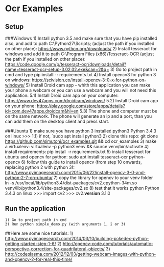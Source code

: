 # Ocr Examples

## Setup
###Windows
    1) Install python 3.5 and make sure that you have pip installed also, and add to path C:\Python27\Scripts; (adjust the path if you installed on other place):
    https://www.python.org/downloads/
    2) Install tesseract for windows and add it to path C:\Program Files (x86)\Tesseract-OCR (adjust the path if you installed on other place):
    https://code.google.com/p/tesseract-ocr/downloads/detail?name=tesseract-ocr-setup-3.02.02.exe&can=2&q=
    3) Go to project path in cmd and type pip install -r requirements.txt
    4) Install opencv3 for python 3 on windows: https://scivision.co/install-opencv-3-0-x-for-python-on-windows/
    5) Install Droid cam app - whith this application you can make your phone a webcam or you can use a webcam
    and you will not need this application.
        5.1) Install Droid cam app on your computer: https://www.dev47apps.com/droidcam/windows/
        5.2) Install Droid cam app on your phone: https://play.google.com/store/apps/details?id=com.dev47apps.droidcam&hl=en
        5.3) The phone and computer must be on the same network. The phone will generate an ip and a port, than
        you can add them on the desktop client and press start.

###Ubuntu
    1) make sure you have python 3 installed
        python3
        Python 3.4.3 on linux
        >>> 
        1.1) if not, `sudo apt install python3
    2) clone this repo: 
        git clone https://github.com/simutoni/ocr_examples.git && cd ocr_examples
    3) make a virtualenv:
        virtualenv -p python3 venv && source venv/bin/activate
    4) install requirements:
        pip install -r requirements.txt
    5) install tesseract for ubuntu and opencv for python:
        sudo apt install tesseract-ocr python-opencv
    6) follow this guide to install opencv (from step 10 onwards, replacing python 2 with python 3):
        http://www.pyimagesearch.com/2015/06/22/install-opencv-3-0-and-python-2-7-on-ubuntu/
    7) copy the library for opencv to your venv folder    
        ln -s /usr/local/lib/python3.4/dist-packages/cv2.cpython-34m.so venv/lib/python3.4/site-packages/cv2.so
    8) test that it works
        python
        Python 3.4.3 on linux
        >>> import cv2 
        >>> cv2.__version__
        3.1.0
        

## Run the application
    1) Go to project path in cmd
    2) Run python simple_demo.py (with arguments 1, 2 or 3)
    
##Here are some nice tutorials: 
    1) http://www.pyimagesearch.com/2014/03/10/building-pokedex-python-getting-started-step-1-6/
    2) http://opencv-code.com/tutorials/automatic-perspective-correction-for-quadrilateral-objects/
    3) http://codeplasma.com/2012/12/03/getting-webcam-images-with-python-and-opencv-2-for-real-this-time/
